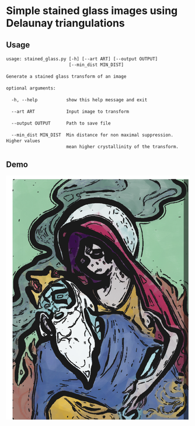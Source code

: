 # Simple stained glass images using Delaunay triangulations

## Usage

	usage: stained_glass.py [-h] [--art ART] [--output OUTPUT]
	                        [--min_dist MIN_DIST]

	Generate a stained glass transform of an image

	optional arguments:

	  -h, --help           show this help message and exit

	  --art ART            Input image to transform

	  --output OUTPUT      Path to save file
	  
	  --min_dist MIN_DIST  Min distance for non maximal suppression. Higher values
	                       mean higher crystallinity of the transform.



## Demo

![Adventure Time demo](marceline_pieta.png?raw=true "Transformation demo")